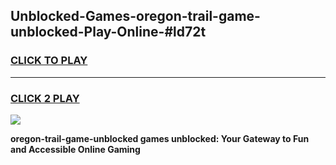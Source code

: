 
## Unblocked-Games-oregon-trail-game-unblocked-Play-Online-#ld72t
<h3>
<a href="https://premium.freeplayer.one?title=oregon-trail-game-unblocked&ref=27F">CLICK TO PLAY</a></h3>
<hr>

<h3>
<a href="https://premium.freeplayer.one?title=oregon-trail-game-unblocked&ref=27F">CLICK 2 PLAY</a>
  
</h3>

<a href="https://premium.freeplayer.one?title=oregon-trail-game-unblocked&ref=27F"><img src="https://clearcache.store/games.png"></a>


**oregon-trail-game-unblocked games unblocked: Your Gateway to Fun and Accessible Online Gaming**
